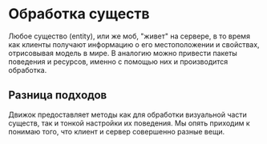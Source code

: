 # Обработка существ

Любое существо (entity), или же моб, "живет" на сервере, в то время как клиенты получают информацию о его местоположении и свойствах, отрисовывая модель в мире. В аналогию можно привести пакеты поведения и ресурсов, именно с помощью них и производится обработка.

## Разница подходов

Движок предоставляет методы как для обработки визуальной части существ, так и тонкой настройки их поведения. Мы опять приходим к понимаю того, что клиент и сервер совершенно разные вещи.


